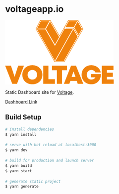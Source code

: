 # voltageapp.io

![](logo.png)

Static Dashboard site for [Voltage](https://getvoltage.io).

[Dashboard Link](https://voltageapp.io)

## Build Setup

```bash
# install dependencies
$ yarn install

# serve with hot reload at localhost:3000
$ yarn dev

# build for production and launch server
$ yarn build
$ yarn start

# generate static project
$ yarn generate
```